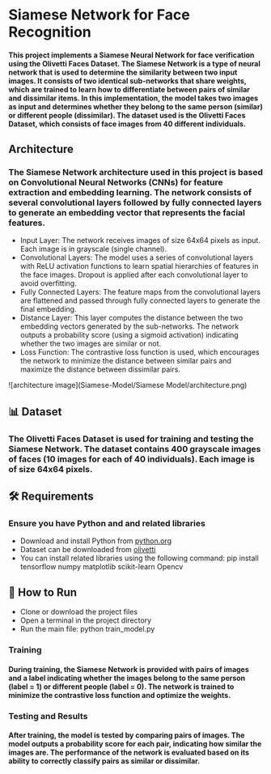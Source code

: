# Siamese Network for Face Recognition

#### This project implements a Siamese Neural Network for face verification using the Olivetti Faces Dataset. The Siamese Network is a type of neural network that is used to determine the similarity between two input images. It consists of two identical sub-networks that share weights, which are trained to learn how to differentiate between pairs of similar and dissimilar items. In this implementation, the model takes two images as input and determines whether they belong to the same person (similar) or different people (dissimilar). The dataset used is the Olivetti Faces Dataset, which consists of face images from 40 different individuals.

## Architecture
### The Siamese Network architecture used in this project is based on Convolutional Neural Networks (CNNs) for feature extraction and embedding learning. The network consists of several convolutional layers followed by fully connected layers to generate an embedding vector that represents the facial features.
 - Input Layer: The network receives images of size 64x64 pixels as input. Each image is in grayscale (single channel).
 - Convolutional Layers: The model uses a series of convolutional layers with ReLU activation functions to learn spatial hierarchies of features in the face images. Dropout is applied after each convolutional layer to avoid overfitting.
 - Fully Connected Layers: The feature maps from the convolutional layers are flattened and passed through fully connected layers to generate the final embedding.
 - Distance Layer: This layer computes the distance between the two embedding vectors generated by the sub-networks. The network outputs a probability score (using a sigmoid activation) indicating whether the two images are similar or not.
 - Loss Function: The contrastive loss function is used, which encourages the network to minimize the distance between similar pairs and maximize the distance between dissimilar pairs.

![architecture image](Siamese-Model/Siamese Model/architecture.png)

 ## 📊 Dataset
### The Olivetti Faces Dataset is used for training and testing the Siamese Network. The dataset contains 400 grayscale images of faces (10 images for each of 40 individuals). Each image is of size 64x64 pixels.

## 🛠 Requirements
### Ensure you have Python and and related libraries
- Download and install Python from [python.org](https://www.python.org)
- Dataset can be downloaded from [olivetti](https://www.kaggle.com/datasets/imrandude/olivetti)
- You can install related libraries using the following command: pip install tensorflow numpy matplotlib scikit-learn Opencv

## 🚀 How to Run
- Clone or download the project files
- Open a terminal in the project directory
- Run the main file: python train_model.py

### Training
#### During training, the Siamese Network is provided with pairs of images and a label indicating whether the images belong to the same person (label = 1) or different people (label = 0). The network is trained to minimize the contrastive loss function and optimize the weights.

### Testing and Results
#### After training, the model is tested by comparing pairs of images. The model outputs a probability score for each pair, indicating how similar the images are. The performance of the network is evaluated based on its ability to correctly classify pairs as similar or dissimilar.
